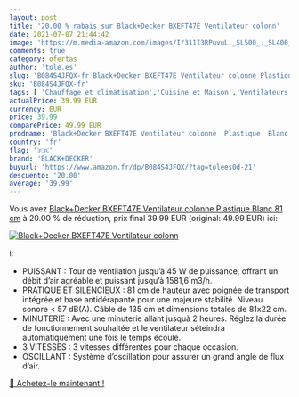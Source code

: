 ```yaml
---
layout: post
title: '20.00 % rabais sur Black+Decker BXEFT47E Ventilateur colonn'
date: 2021-07-07 21:44:42
image: 'https://m.media-amazon.com/images/I/311I3RPuvuL._SL500_._SL400_.jpg'
comments: true
category: ofertas
author: 'tole.es'
slug: 'B084S4JFQX-fr Black+Decker BXEFT47E Ventilateur colonne Plastique Blanc...'
sku: 'B084S4JFQX-fr'
tags: [ 'Chauffage et climatisation','Cuisine et Maison','Ventilateurs','Ventilateurs colonne','black+decker', ]
actualPrice: 39.99 EUR
currency: EUR
price: 39.99
comparePrice: 49.99 EUR
prodname: 'Black+Decker BXEFT47E Ventilateur colonne  Plastique  Blanc 81 cm'
country: 'fr'
flag: '🇫🇷'
brand: 'BLACK+DECKER'
buyurl: 'https://www.amazon.fr/dp/B084S4JFQX/?tag=tolees0d-21'
descuento: '20.00'
average: '39.99'
---
```


Vous avez [Black+Decker BXEFT47E Ventilateur colonne  Plastique  Blanc 81 cm](https://www.amazon.fr/dp/B084S4JFQX/?tag=tolees0d-21)  à  20.00 % de réduction, prix final  39.99 EUR (original: 49.99 EUR) ici:

[![Black+Decker BXEFT47E Ventilateur colonn](https://m.media-amazon.com/images/I/311I3RPuvuL._SL500_._SL400_.jpg)](https://www.amazon.fr/dp/B084S4JFQX/?tag=tolees0d-21)

ℹ️:

- PUISSANT : Tour de ventilation jusqu’à 45 W de puissance, offrant un débit d’air agréable et puissant jusqu’à 1581,6 m3/h.
- PRATIQUE ET SILENCIEUX : 81 cm de hauteur avec poignée de transport intégrée et base antidérapante pour une majeure stabilité. Niveau sonore < 57 dB(A). Câble de 135 cm et dimensions totales de 81x22 cm.
- MINUTERIE : Avec une minuterie allant jusquà 2 heures. Réglez la durée de fonctionnement souhaitée et le ventilateur séteindra automatiquement une fois le temps écoulé.
- 3 VITESSES : 3 vitesses différentes pour chaque occasion.
- OSCILLANT : Système d’oscillation pour assurer un grand angle de flux d’air.

[🛒 Achetez-le maintenant!!](https://www.amazon.fr/dp/B084S4JFQX/?tag=tolees0d-21)
